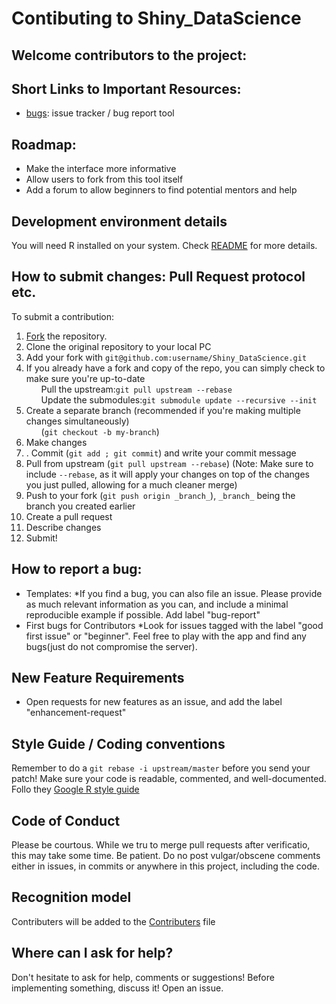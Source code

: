 # Contibuting to Shiny_DataScience

## Welcome contributors to the project: 

## Short Links to Important Resources:
* <a href="https://github.com/mscsalex/Shiny_DataScience/issues">bugs</a>: issue tracker / bug report tool
## Roadmap:
<ul>
 <li>Make the interface more informative</li>
 <li>Allow users to fork from this tool itself</li>
 <li>Add a forum to allow beginners to find potential mentors and help</li>
 </ul>

## Development environment details
You will need R installed on your system. 
Check <a href="https://github.com/mscsalex/Shiny_DataScience/blob/master/README.md">README</a> for more details.

## How to submit changes: Pull Request protocol etc. 
To submit a contribution:
<ol>
 <li><a href="github.com/mscsalex/Shiny_DataScience/fork">Fork</a> the repository.</li>
 <li>Clone the original repository to your local PC</a></li>
 <li>Add your fork with <code>git@github.com:username/Shiny_DataScience.git</code></li>
 <li>If you already have a fork and copy of the repo, you can simply check to make sure you're up-to-date
 <ul>Pull the upstream:<code>git pull upstream --rebase</code></ul>
 <ul>Update the submodules:<code>git submodule update --recursive --init</code></ul>
 </li>
 <li>Create a separate branch (recommended if you're making multiple changes simultaneously) 
 <ul>(<code>git checkout -b my-branch</code>)</ul></li>
 <li>Make changes</li>
 <li>. Commit (<code>git add <item(s) you changed>; git commit</code>) and write your commit message</li>
<li>Pull from upstream (<code>git pull upstream --rebase</code>) (Note: Make sure to include <code>--rebase</code>, as it will apply your changes on top of the changes you just pulled, allowing for a much cleaner merge)</li>
<li>Push to your fork (<code>git push origin _branch_</code>), <code>_branch_</code> being the branch you created earlier</li>
 <li>Create a pull request</li>
 <li>Describe changes</li>
 <li>Submit!</li>
 
 </ol>
 
## How to report a bug: 
* Templates: 
  *If you find a bug, you can also file an issue. Please provide as much relevant information as you can, and include a minimal reproducible example if possible. Add label "bug-report"
* First bugs for Contributors
  *Look for issues tagged with the label "good first issue" or "beginner". Feel free to play with the app and find any bugs(just do not compromise the server).
    
## New Feature Requirements
 * Open requests for new features as an issue, and add the label "enhancement-request"

## Style Guide / Coding conventions 
Remember to do a <code>git rebase -i upstream/master</code> before you send your patch!
Make sure your code is readable, commented, and well-documented.
Follo they <a href="https://google.github.io/styleguide/Rguide.xml">Google R style guide</a>

## Code of Conduct
Please be courtous. While we tru to merge pull requests after verificatio, this may take some time. Be patient.
Do no post vulgar/obscene comments either in issues, in commits or anywhere in this project, including the code.

## Recognition model
Contributers will be added to the <a href="https://github.com/mscsalex/Shiny_DataScience/blob/master/CONTRIBUTORS.md">Contributers</a> file

## Where can I ask for help?
Don't hesitate to ask for help, comments or suggestions!
Before implementing something, discuss it! Open an issue.
